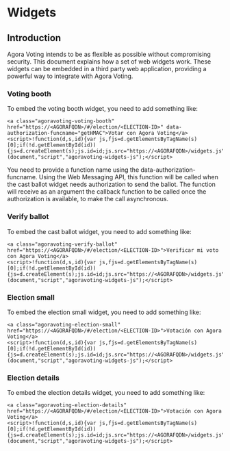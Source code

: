 # Widgets

## Introduction

Agora Voting intends to be as flexible as possible without compromising
security. This document explains how a set of web widgets work. These widgets
can be embedded in a third party web application, providing a powerful way to
integrate with Agora Voting.

### Voting booth

To embed the voting booth widget, you need to add something like:

    <a class="agoravoting-voting-booth" href="https://<AGORAFQDN>/#/election/<ELECTION-ID>" data-authorization-funcname="getHMAC">Votar con Agora Voting</a>
    <script>!function(d,s,id){var js,fjs=d.getElementsByTagName(s)[0];if(!d.getElementById(id)){js=d.createElement(s);js.id=id;js.src="https://<AGORAFQDN>/widgets.js";fjs.parentNode.insertBefore(js,fjs);}}(document,"script","agoravoting-widgets-js");</script>

You need to provide a function name using the data-authorization-funcname. Using the Web Messaging API, this function will be called when the cast ballot widget needs authorization to send the ballot. The function will receive as an argument the callback function to be called once the authorization is available, to make the call asynchronous.

### Verify ballot

To embed the cast ballot widget, you need to add something like:

    <a class="agoravoting-verify-ballot" href="https://<AGORAFQDN>/#/election/<ELECTION-ID>">Verificar mi voto con Agora Voting</a>
    <script>!function(d,s,id){var js,fjs=d.getElementsByTagName(s)[0];if(!d.getElementById(id)){js=d.createElement(s);js.id=id;js.src="https://<AGORAFQDN>/widgets.js";fjs.parentNode.insertBefore(js,fjs);}}(document,"script","agoravoting-widgets-js");</script>

### Election small

To embed the election small widget, you need to add something like:

    <a class="agoravoting-election-small" href="https://<AGORAFQDN>/#/election/<ELECTION-ID>">Votación con Agora Voting</a>
    <script>!function(d,s,id){var js,fjs=d.getElementsByTagName(s)[0];if(!d.getElementById(id)){js=d.createElement(s);js.id=id;js.src="https://<AGORAFQDN>/widgets.js";fjs.parentNode.insertBefore(js,fjs);}}(document,"script","agoravoting-widgets-js");</script>

### Election details

To embed the election details widget, you need to add something like:

    <a class="agoravoting-election-details" href="https://<AGORAFQDN>/#/election/<ELECTION-ID>">Votación con Agora Voting</a>
    <script>!function(d,s,id){var js,fjs=d.getElementsByTagName(s)[0];if(!d.getElementById(id)){js=d.createElement(s);js.id=id;js.src="https://<AGORAFQDN>/widgets.js";fjs.parentNode.insertBefore(js,fjs);}}(document,"script","agoravoting-widgets-js");</script>
